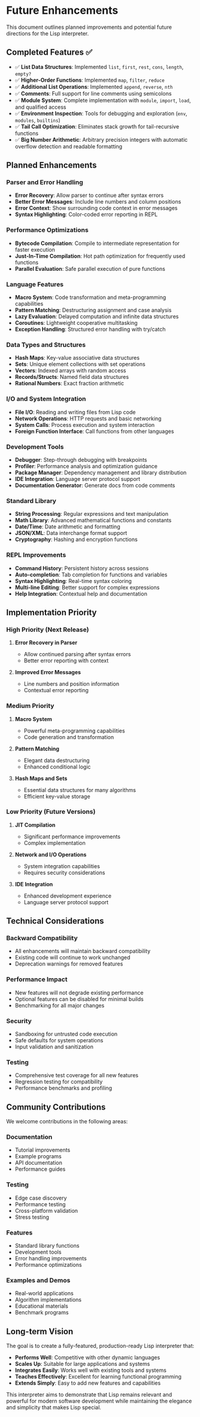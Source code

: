 # Future Enhancements

This document outlines planned improvements and potential future directions for the Lisp interpreter.

## Completed Features ✅

- ✅ **List Data Structures**: Implemented `list`, `first`, `rest`, `cons`, `length`, `empty?`
- ✅ **Higher-Order Functions**: Implemented `map`, `filter`, `reduce`
- ✅ **Additional List Operations**: Implemented `append`, `reverse`, `nth`
- ✅ **Comments**: Full support for line comments using semicolons
- ✅ **Module System**: Complete implementation with `module`, `import`, `load`, and qualified access
- ✅ **Environment Inspection**: Tools for debugging and exploration (`env`, `modules`, `builtins`)
- ✅ **Tail Call Optimization**: Eliminates stack growth for tail-recursive functions
- ✅ **Big Number Arithmetic**: Arbitrary precision integers with automatic overflow detection and readable formatting

## Planned Enhancements

### Parser and Error Handling

- **Error Recovery**: Allow parser to continue after syntax errors
- **Better Error Messages**: Include line numbers and column positions
- **Error Context**: Show surrounding code context in error messages
- **Syntax Highlighting**: Color-coded error reporting in REPL

### Performance Optimizations

- **Bytecode Compilation**: Compile to intermediate representation for faster execution
- **Just-In-Time Compilation**: Hot path optimization for frequently used functions
- **Parallel Evaluation**: Safe parallel execution of pure functions

### Language Features

- **Macro System**: Code transformation and meta-programming capabilities
- **Pattern Matching**: Destructuring assignment and case analysis
- **Lazy Evaluation**: Delayed computation and infinite data structures
- **Coroutines**: Lightweight cooperative multitasking
- **Exception Handling**: Structured error handling with try/catch

### Data Types and Structures

- **Hash Maps**: Key-value associative data structures
- **Sets**: Unique element collections with set operations
- **Vectors**: Indexed arrays with random access
- **Records/Structs**: Named field data structures
- **Rational Numbers**: Exact fraction arithmetic

### I/O and System Integration

- **File I/O**: Reading and writing files from Lisp code
- **Network Operations**: HTTP requests and basic networking
- **System Calls**: Process execution and system interaction
- **Foreign Function Interface**: Call functions from other languages

### Development Tools

- **Debugger**: Step-through debugging with breakpoints
- **Profiler**: Performance analysis and optimization guidance
- **Package Manager**: Dependency management and library distribution
- **IDE Integration**: Language server protocol support
- **Documentation Generator**: Generate docs from code comments

### Standard Library

- **String Processing**: Regular expressions and text manipulation
- **Math Library**: Advanced mathematical functions and constants
- **Date/Time**: Date arithmetic and formatting
- **JSON/XML**: Data interchange format support
- **Cryptography**: Hashing and encryption functions

### REPL Improvements

- **Command History**: Persistent history across sessions
- **Auto-completion**: Tab completion for functions and variables
- **Syntax Highlighting**: Real-time syntax coloring
- **Multi-line Editing**: Better support for complex expressions
- **Help Integration**: Contextual help and documentation

## Implementation Priority

### High Priority (Next Release)

1. **Error Recovery in Parser**
   - Allow continued parsing after syntax errors
   - Better error reporting with context

2. **Improved Error Messages**
   - Line numbers and position information
   - Contextual error reporting

### Medium Priority

1. **Macro System**
   - Powerful meta-programming capabilities
   - Code generation and transformation

2. **Pattern Matching**
   - Elegant data destructuring
   - Enhanced conditional logic

3. **Hash Maps and Sets**
   - Essential data structures for many algorithms
   - Efficient key-value storage

### Low Priority (Future Versions)

1. **JIT Compilation**
   - Significant performance improvements
   - Complex implementation

2. **Network and I/O Operations**
   - System integration capabilities
   - Requires security considerations

3. **IDE Integration**
   - Enhanced development experience
   - Language server protocol support

## Technical Considerations

### Backward Compatibility

- All enhancements will maintain backward compatibility
- Existing code will continue to work unchanged
- Deprecation warnings for removed features

### Performance Impact

- New features will not degrade existing performance
- Optional features can be disabled for minimal builds
- Benchmarking for all major changes

### Security

- Sandboxing for untrusted code execution
- Safe defaults for system operations
- Input validation and sanitization

### Testing

- Comprehensive test coverage for all new features
- Regression testing for compatibility
- Performance benchmarks and profiling

## Community Contributions

We welcome contributions in the following areas:

### Documentation
- Tutorial improvements
- Example programs
- API documentation
- Performance guides

### Testing
- Edge case discovery
- Performance testing
- Cross-platform validation
- Stress testing

### Features
- Standard library functions
- Development tools
- Error handling improvements
- Performance optimizations

### Examples and Demos
- Real-world applications
- Algorithm implementations
- Educational materials
- Benchmark programs

## Long-term Vision

The goal is to create a fully-featured, production-ready Lisp interpreter that:

- **Performs Well**: Competitive with other dynamic languages
- **Scales Up**: Suitable for large applications and systems
- **Integrates Easily**: Works well with existing tools and systems
- **Teaches Effectively**: Excellent for learning functional programming
- **Extends Simply**: Easy to add new features and capabilities

This interpreter aims to demonstrate that Lisp remains relevant and powerful for modern software development while maintaining the elegance and simplicity that makes Lisp special.
